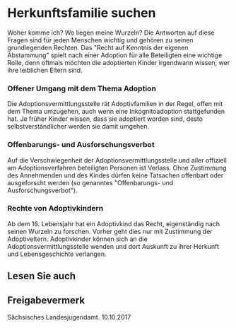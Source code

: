 # Herkunftsfamilie suchen

Woher komme ich? Wo liegen meine Wurzeln? Die Antworten auf diese Fragen sind für jeden Menschen wichtig und gehören zu seinen grundlegenden Rechten. Das "Recht auf Kenntnis der eigenen Abstammung" spielt nach einer Adoption für alle Beteiligten eine wichtige Rolle, denn oftmals möchten die adoptierten Kinder irgendwann wissen, wer ihre leiblichen Eltern sind.

### Offener Umgang mit dem Thema Adoption

Die Adoptionsvermittlungsstelle rät Adoptivfamilien in der Regel, offen mit dem Thema umzugehen, auch wenn eine Inkognitoadoption stattgefunden hat. Je früher Kinder wissen, dass sie adoptiert worden sind, desto selbstverständlicher werden sie damit umgehen.

### Offenbarungs- und Ausforschungsverbot

Auf die Verschwiegenheit der Adoptionsvermittlungsstelle und aller offiziell am Adoptionsverfahren beteiligten Personen ist Verlass. Ohne Zustimmung des Annehmenden und des Kindes dürfen keine Tatsachen offenbart oder ausgeforscht werden (so genanntes "Offenbarungs- und Ausforschungsverbot").

### Rechte von Adoptivkindern

Ab dem 16. Lebensjahr hat ein Adoptivkind das Recht, eigenständig nach seinen Wurzeln zu forschen. Vorher geht dies nur mit Zustimmung der Adoptiveltern. Adoptivkinder können sich an die Adoptionsvermittlungsstelle wenden und dort Auskunft zu ihrer Herkunft und Lebensgeschichte verlangen.

## Lesen Sie auch

## Freigabevermerk

Sächsisches Landesjugendamt. 10.10.2017
